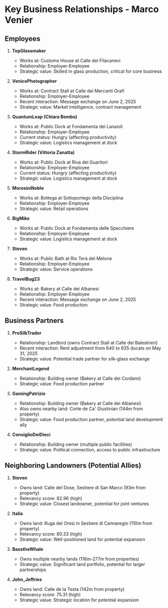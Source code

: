 # Key Business Relationships - Marco Venier

## Employees
1. **TopGlassmaker**
   - Works at: Customs House at Calle dei Filacanevi
   - Relationship: Employer-Employee
   - Strategic value: Skilled in glass production, critical for core business

2. **VenicePhotographer**
   - Works at: Contract Stall at Calle dei Mercanti Orafi
   - Relationship: Employer-Employee
   - Recent interaction: Message exchange on June 2, 2025
   - Strategic value: Market intelligence, contract management

3. **QuantumLeap (Chiara Bembo)**
   - Works at: Public Dock at Fondamenta dei Lanaioli
   - Relationship: Employer-Employee
   - Current status: Hungry (affecting productivity)
   - Strategic value: Logistics management at dock

4. **StormRider (Vittoria Zanatta)**
   - Works at: Public Dock at Riva dei Guaritori
   - Relationship: Employer-Employee
   - Current status: Hungry (affecting productivity)
   - Strategic value: Logistics management at dock

5. **MorosiniNoble**
   - Works at: Bottega at Sottoportego della Disciplina
   - Relationship: Employer-Employee
   - Strategic value: Retail operations

6. **BigMike**
   - Works at: Public Dock at Fondamenta delle Specchiere
   - Relationship: Employer-Employee
   - Strategic value: Logistics management at dock

7. **Steven**
   - Works at: Public Bath at Rio Terà del Melone
   - Relationship: Employer-Employee
   - Strategic value: Service operations

8. **TravelBug23**
   - Works at: Bakery at Calle dei Albanesi
   - Relationship: Employer-Employee
   - Recent interaction: Message exchange on June 2, 2025
   - Strategic value: Food production

## Business Partners
1. **ProSilkTrader**
   - Relationship: Landlord (owns Contract Stall at Calle dei Balestrieri)
   - Recent interaction: Rent adjustment from 640 to 635 ducats on May 31, 2025
   - Strategic value: Potential trade partner for silk-glass exchange

2. **MerchantLegend**
   - Relationship: Building owner (Bakery at Calle dei Cordami)
   - Strategic value: Food production partner

3. **GamingPatrizio**
   - Relationship: Building owner (Bakery at Calle dei Albanesi)
   - Also owns nearby land: Corte de Ca' Giustinian (144m from property)
   - Strategic value: Food production partner, potential land development ally

4. **ConsiglioDeiDieci**
   - Relationship: Building owner (multiple public facilities)
   - Strategic value: Political connection, access to public infrastructure

## Neighboring Landowners (Potential Allies)
1. **Steven**
   - Owns land: Calle del Dose, Sestiere di San Marco (93m from property)
   - Relevancy score: 82.96 (high)
   - Strategic value: Closest landowner, potential for joint ventures

2. **Italia**
   - Owns land: Ruga dei Oresi in Sestiere di Cannaregio (110m from property)
   - Relevancy score: 80.33 (high)
   - Strategic value: Well-positioned land for potential expansion

3. **BasstheWhale**
   - Owns multiple nearby lands (116m-277m from properties)
   - Strategic value: Significant land portfolio, potential for larger partnerships

4. **John_Jeffries**
   - Owns land: Calle de la Testa (142m from property)
   - Relevancy score: 75.31 (high)
   - Strategic value: Strategic location for potential expansion
